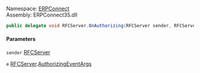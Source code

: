 
Namespace: [ERPConnect](index.md)  
Assembly: ERPConnect35.dll  

```csharp
public delegate void RFCServer.OnAuthorizing(RFCServer sender, RFCServer.AuthorizingEventArgs e)
```

#### Parameters

`sender` [RFCServer](ERPConnect.RFCServer.md)

`e` [RFCServer](ERPConnect.RFCServer.md).[AuthorizingEventArgs](ERPConnect.RFCServer.AuthorizingEventArgs.md)

